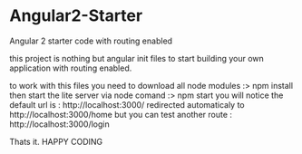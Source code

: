 # Angular2-Starter
Angular 2 starter code with routing enabled 


this project is nothing but angular init files to start building your own application with routing enabled.

to work with this files you need to download all node modules :> npm install
then start the lite server via node comand :> npm start
you will notice the default url is : http://localhost:3000/ redirected automaticaly to http://localhost:3000/home but you can test another route : http://localhost:3000/login

Thats it.
HAPPY CODING 
